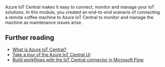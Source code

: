 Azure IoT Central makes it easy to connect, monitor and manage your IoT solutions. In this module, you created an end-to-end scenario of connecting a remote coffee machine to Azure IoT Central to monitor and manage the machine as maintenance issues arise.

## Further reading

- [What is Azure IoT Central?](https://docs.microsoft.com/azure/iot-central/overview-iot-central)
- [Take a tour of the Azure IoT Central UI](https://docs.microsoft.com/azure/iot-central/overview-iot-central-tour)
- [Build workflows with the IoT Central connector in Microsoft Flow](https://docs.microsoft.com/azure/iot-central/howto-add-microsoft-flow)